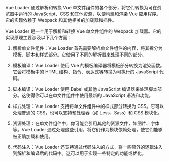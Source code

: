 
Vue Loader 通过解析和转换 Vue 单文件组件的各个部分，将它们转换为可在浏览器中运行的 JavaScript、CSS 和其他资源，以便构建和渲染 Vue 应用程序。它的实现依赖于 Webpack 和其他相关的加载器和插件。   

Vue Loader 是一个用于解析和转换 Vue 单文件组件的 Webpack 加载器。它的实现原理主要涉及以下几个方面：

1.  解析单文件组件：Vue Loader 首先需要解析单文件组件的内容，将其拆分为模板、脚本和样式部分。它使用了不同的解析器来处理不同的部分。
    
2.  模板编译：Vue Loader 使用 Vue 的模板编译器将模板部分转换为渲染函数。它会将模板中的 HTML 结构、指令、表达式等转换为可执行的 JavaScript 代码。
    
3.  脚本编译：Vue Loader 使用 Babel 或其他 JavaScript 编译器来处理脚本部分。这使得你可以在单文件组件中使用最新的 JavaScript 语法和功能。
    
4.  样式处理：Vue Loader 支持将单文件组件中的样式部分转换为 CSS。它可以处理普通的 CSS，也可以支持预处理器（如 Less、Sass）和 CSS 模块化。
    
5.  资源处理：在单文件组件中，你可能会引用其他的资源文件，如图片、字体等。Vue Loader 通过处理这些引用，将它们作为模块依赖处理，使它们能够被正确加载和使用。
    
6.  代码注入：Vue Loader 还支持通过代码注入的方式，将一些额外的逻辑注入到解析和编译后的代码中。这可以用于实现一些特定的功能或优化。

